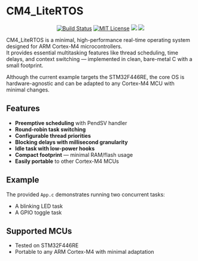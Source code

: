 # CM4_LiteRTOS

<p align="center">
    <a href="https://github.com/imahjoub/CM4_LiteRTOS/actions">
        <img src="https://github.com/imahjoub/CM4_LiteRTOS/actions/workflows/CM4_LiteRTOS.yml/badge.svg" alt="Build Status"></a>
    <a href="https://github.com/imahjoub/CM4_LiteRTOS/blob/main/LICENSE">
        <img src="https://img.shields.io/badge/License-MIT-yellow.svg" alt="MIT License"></a>
    <a href="https://github.com/imahjoub/CM4_LiteRTOS" alt="GitHub code size in bytes">
        <img src="https://img.shields.io/github/languages/code-size/imahjoub/CM4_LiteRTOS" /></a>
    <a href="https://github.com/imahjoub/CM4_LiteRTOS" alt="Activity">
        <img src="https://img.shields.io/github/commit-activity/y/imahjoub/CM4_LiteRTOS" /></a>
</p>


CM4_LiteRTOS is a minimal, high-performance real-time operating system designed for ARM Cortex-M4 microcontrollers.  
It provides essential multitasking features like thread scheduling, time delays, and context switching — implemented in clean, bare-metal C with a small footprint.

Although the current example targets the STM32F446RE, the core OS is hardware-agnostic and can be adapted to any Cortex-M4 MCU with minimal changes.

## Features
- **Preemptive scheduling** with PendSV handler
- **Round-robin task switching**
- **Configurable thread priorities**
- **Blocking delays with millisecond granularity**
- **Idle task with low-power hooks**
- **Compact footprint** — minimal RAM/flash usage
- **Easily portable** to other Cortex-M4 MCUs

## Example
The provided `App.c` demonstrates running two concurrent tasks:
- A blinking LED task
- A GPIO toggle task

## Supported MCUs
- Tested on STM32F446RE
- Portable to any ARM Cortex-M4 with minimal adaptation

